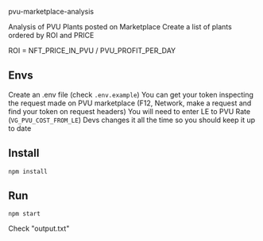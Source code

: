 pvu-marketplace-analysis

Analysis of PVU Plants posted on Marketplace
Create a list of plants ordered by ROI and PRICE

ROI = NFT_PRICE_IN_PVU / PVU_PROFIT_PER_DAY

## Envs
Create an .env file (check ```.env.example```)
You can get your token inspecting the request made on PVU marketplace (F12, Network, make a request and find your token on request headers)
You will need to enter LE to PVU Rate (```VG_PVU_COST_FROM_LE```)
Devs changes it all the time so you should keep it up to date

## Install
```npm install```

## Run
```npm start```

Check "output.txt"
